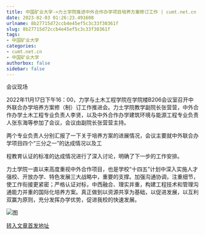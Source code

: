 ```yaml
---
title: 中国矿业大学->力土学院推进中外合作办学项目培养方案修订工作 | cumt.net.cn
date: 2023-02-03 01:26:23.491608
urlname: 8b27715d72ccb4e45ef5c3c33f30361f
slug: 8b27715d72ccb4e45ef5c3c33f30361f
tags: 
- 中国矿业大学
categories:
- cumt.net.cn
- 中国矿业大学
authorbox: false
sidebar: false
---
```

会议现场

2022年11月17日下午16：00，力学与土木工程学院在学院楼B206会议室召开中外联合办学培养方案修（制）订工作推进会。力土学院教学副院长张营营，中外合作办学土木工程专业负责人李贤，以及中外合作办学建筑环境与能源工程专业负责人张东海等参加了会议，会议由副院长张营营主持。

两个专业负责人分别汇报了一下关于培养方案的进展情况，会议主要就中外联合办学项目四个“三分之一”的达成情况以及工
<!--more-->
程教育认证的标准的达成情况进行了深入讨论，明确了下一步的工作安排。

力土学院一直以来高度重视中外合作项目，也是学校“十四五”计划中深入实施人才强校、开放办学、特色发展三大战略中，重要的支撑。加强沟通协调，注重细节，使工作衔接更紧密；严格认证对标，中西融合、理实并重，构建工程技术和管理沟通能力并重的国际化培养方案。真正做到以资源共享为基础，以促进发展，以互利双赢为原则，充分发挥办学优势，促进我校的快速发展。

![图](https://xwzx.cumt.edu.cn/_upload/article/images/13/fd/c7427dd14a738fba5eb92a3903d2/c78e868f-cae3-4494-90b3-f4e7eca21225.jpg)

[转入文章首发地址](https://xwzx.cumt.edu.cn/ba/34/c523a637492/page.htm)